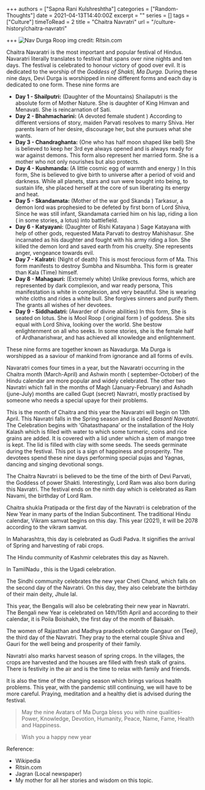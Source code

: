 +++
authors = ["Sapna Rani Kulshreshtha"]
categories = ["Random-Thoughts"]
date = 2021-04-13T14:40:00Z
excerpt = ""
series = []
tags = ["Culture"]
timeToRead = 2
title = "Chaitra Navratri"
url = "/culture-history/chaitra-navratri"

+++
![Nav Durga Roop img credit: Ritsin.com](/images/navdurga.jpg "Nav Durga Roop")

Chaitra Navaratri is the most important and popular festival of Hindus. Navaratri literally translates to festival that spans over nine nights and ten days. The festival is celebrated to honour victory of good over evil. It is dedicated to the worship of the _Goddess of Shakti, Ma Durga_. During these nine days, Devi Durga is worshipped in nine different forms and each day is dedicated to one form. These nine forms are

* **Day 1 - Shailputri:** (Daughter of the Mountains) Shailaputri is the absolute form of Mother Nature. She is daughter of King Himvan and Menavati. She is reincarnation of Sati.
* **Day 2 - Bhahmacharini:** (A devoted female student ) According to different versions of story, maiden Parvati resolves to marry Shiva. Her parents learn of her desire, discourage her, but she pursues what she wants.
* **Day 3 - Chandraghanta:** (One who has half moon shaped like bell) She is believed to keep her 3rd eye always opened and is always ready for war against demons. This form also represent her married form. She is a mother who not only nourishes but also protects.
* **Day 4 - Kushmanda:** (A little cosmic egg of warmth and energy ) In this form, She is believed to give birth to universe after a period of void and darkness. While all planets, stars and sun were bought into being, to sustain life, she placed herself at the core of sun liberating its energy and heat.
* **Day 5 - Skandamata:** (Mother of the war god Skanda ) Tarkasur, a demon lord was prophesied to be defeted by first born of Lord Shiva, Since he was still infant, Skandamata carried him on his lap, riding a lion ( in some stories, a lotus) into battlefield.
* **Day 6 - Katyayani:** (Daughter of Rishi Katayana ) Sage Katayana with help of other gods, requested Mata Parvati to destroy Mahishasur. She incarnated as his daughter and fought with his army riding a lion. She killed the demon lord and saved earth from his cruelty. She represents anger, vengeance towards evil.
* **Day 7 - Kalratri:** (Night of death) This is most ferocious form of Ma. This form manifests to destroy Sumbha and Nisumbha. This form is greater than Kala (Time) himself.
* **Day 8 - Mahagauri:** (Extremely white) Unlike previous forms, which are represented by dark complexion, and war ready persona, This manifestation is white in complexion, and very beautiful. She is wearing white cloths and rides a white bull. She forgives sinners and purify them. The grants all wishes of her devotees.
* **Day 9 - Siddhadatri:** (Awarder of divine abilities) In this form, She is seated on lotus. She is Mool Roop ( original form ) of goddess. She sits equal with Lord Shiva, looking over the world. She bestow enlightenment on all who seeks. In some stories, she is the female half of Ardhanarishwar, and has achieved all knowledge and enlightenment.

These nine forms are together known as Navadurga. Ma Durga is worshipped as a saviour of mankind from ignorance and all forms of evils.

Navaratri comes four times in a year, but the Navaratri occurring in the Chaitra month (March-April) and Ashwin month ( september-October) of the Hindu calendar are more popular and widely celebrated. The other two Navratri which fall in the months of Magh (January-February) and Ashadh (june-July) months are called Gupt (secret) Navratri, mostly practised by someone who needs a special upaye for their problems.

This is the month of Chaitra and this year the Navaratri will begin on 13th April. This Navratri falls in the Spring season and is called _Basanti Navatatri_. The Celebration begins with ‘Ghatasthapana’ or the installation of the Holy Kalash which is filled with water to which some turmeric, coins and rice grains are added. It is covered with a lid under which a stem of mango tree is kept. The lid is filled with clay with some seeds. The seeds germinate during the festival. This pot is a sign of happiness and prosperity. The devotees spend these nine days performing special pujas and Yagnas, dancing and singing devotional songs.

The Chaitra Navratri is believed to be the time of the birth of Devi Parvati, the Goddess of power Shakti. Interestingly, Lord Ram was also born during this Navratri. The festival ends on the ninth day which is celebrated as Ram Navami, the birthday of Lord Ram.

Chaitra shukla Pratipada or the first day of the Navratri is celebration of the New Year in many parts of the Indian Subcontinent. The traditional Hindu calendar, Vikram samvat begins on this day. This year (2021), it will be 2078 according to the vikram samvat.

In Maharashtra, this day is celebrated as Gudi Padva. It signifies the arrival of Spring and harvesting of rabi crops.

The Hindu community of Kashmir celebrates this day as Navreh.

In TamilNadu , this is the Ugadi celebration.

The Sindhi community celebrates the new year Cheti Chand, which falls on the second day of the Navratri. On this day, they also celebrate the birthday of their main deity, Jhule lal.

This year, the Bengalis will also be celebrating their new year in Navratri. The Bengali new Year is celebrated on 14th/15th April and according to their calendar, it is Poila Boishakh, the first day of the month of Baisakh.

The women of Rajasthan and Madhya pradesh celebrate Gangaur on (Teej), the third day of the Navratri. They pray to the eternal couple Shiva and Gauri for the well being and prosperity of their family.

Navratri also marks harvest season of spring crops. In the villages, the crops are harvested and the houses are filled with fresh stalk of grains. There is festivity in the air and is the time to relax with family and friends.

It is also the time of the changing season which brings various health problems. This year, with the pandemic still continuing, we will have to be more careful. Praying, meditation and a healthy diet is advised during the festival.

> May the nine Avatars of Ma Durga bless you with nine qualities- Power, Knowledge, Devotion, Humanity, Peace, Name, Fame, Health and Happiness.

> Wish you a happy new year

Reference:

* Wikipedia
* Ritsin.com
* Jagran (Local newspaper)
* My mother for all her stories and wisdom on this topic.